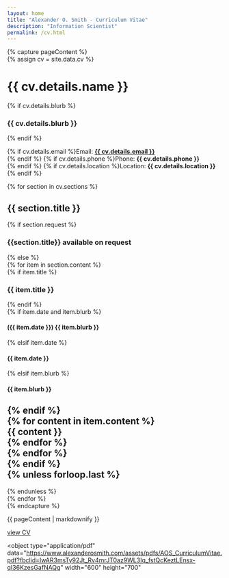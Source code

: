```yaml
---
layout: home
title: "Alexander O. Smith - Curriculum Vitae"
description: "Information Scientist"
permalink: /cv.html
---
```


<div class="print-content">  

{% capture pageContent %}  
{% assign cv = site.data.cv %}  
# {{ cv.details.name }}  
{% if cv.details.blurb %}  
### {{ cv.details.blurb }}
{% endif %}

{% if cv.details.email %}Email: **<a href="mailto:{{ cv.details.email }}">{{ cv.details.email }}</a>** <br />
{% endif %}
{% if cv.details.phone %}Phone: **{{ cv.details.phone }}** <br />{% endif %}
{% if cv.details.location %}Location: **{{ cv.details.location }}** <br />{% endif %}

{% for section in cv.sections %}  
## {{ section.title }}  
{% if section.request %}  
### {{section.title}} available on request  
{% else %}  
{% for item in section.content %}  
{% if item.title %}  
### {{ item.title }}  
{% endif %}  
{% if item.date and item.blurb %}  
#### ({{ item.date }}) {{ item.blurb }}  
{% elsif item.date %}  
#### {{ item.date }}  
{% elsif item.blurb %}  
#### {{ item.blurb }}  
{% endif %}  
{% for content in item.content %}  
{{ content }}  
{% endfor %}  
{% endfor %}  
{% endif %}  
{% unless forloop.last %}  
---
{% endunless %}  
{% endfor %}  
{% endcapture %}  

{{ pageContent | markdownify }}

</div>


[view CV](/assets/pdfs/AOS_CurriculumVitae.pdf)

<object
    type="application/pdf"
    data="https://www.alexanderosmith.com/assets/pdfs/AOS_CurriculumVitae.pdf?fbclid=IwAR3msTy92Jt_Rv4mrJT0az9WL3Iq_fstQcKeztLEnsx-qI36KzesGafNAQg"
    width="600"
    height="700"
>
</object>